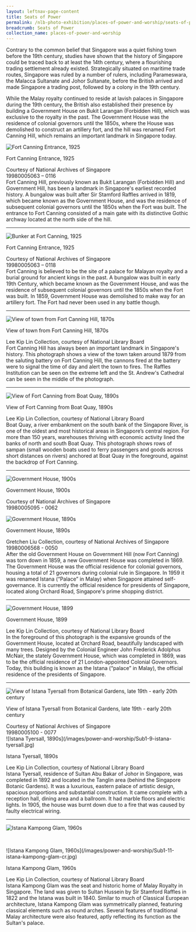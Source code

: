 ```yaml
---
layout: leftnav-page-content
title: Seats of Power
permalink: /nlb-photo-exhibition/places-of-power-and-worship/seats-of-power/
breadcrumb: Seats of Power
collection_name: places-of-power-and-worship
---
```

Contrary to the common belief that Singapore was a quiet fishing town before the 19th century, studies have shown that the history of Singapore could be traced back to at least the 14th century, where a flourishing trading settlement already existed. Strategically situated on maritime trade routes, Singapore was ruled by a number of rulers, including Parameswara, the Malacca Sultanate and Johor Sultanate, before the British arrived and made Singapore a trading post, followed by a colony in the 19th century.

While the Malay royalty continued to reside at lavish palaces in Singapore during the 19th century, the British also established their presence by building a Government House on Bukit Larangan (Forbidden Hill), which was exclusive to the royalty in the past. The Government House was the residence of colonial governors until the 1850s, where the House was demolished to construct an artillery fort, and the hill was renamed Fort Canning Hill, which remains an important landmark in Singapore today. 
<p></p>
<p></p>

![Fort Canning Entrance, 1925](/images/power-and-worship/Sub1-1-fort-canning-entrance-cr.jpg)
<div class="custom-caption">
<div><p>Fort Canning Entrance, 1925</p></div>
<div>Courtesy of National Archives of Singapore</div>
<div>19980005063 – 0116</div>
</div>
Fort Canning Hill, previously known as Bukit Larangan (Forbidden Hill) and Government Hill, has been a landmark in Singapore's earliest recorded history. A bungalow was built after Sir Stamford Raffles arrived in 1819, which became known as the Government House, and was the residence of subsequent colonial governors until the 1850s when the Fort was built. The entrance to Fort Canning consisted of a main gate with its distinctive Gothic archway located at the north side of the hill. 
<p></p>
<p></p>
<hr>

![Bunker at Fort Canning, 1925](/images/power-and-worship/Sub1-2-bunker-at-fort-canning-cr.jpg)
<div class="custom-caption">
<div><p>Fort Canning Entrance, 1925</p></div>
<div>Courtesy of National Archives of Singapore</div>
<div>19980005063 – 0118</div>
</div>
Fort Canning is believed to be the site of a palace for Malayan royalty and a burial ground for ancient kings in the past. A bungalow was built in early 19th Century, which became known as the Government House, and was the residence of subsequent colonial governors until the 1850s when the Fort was built. In 1859, Government House was demolished to make way for an artillery fort. The Fort had never been used in any battle though. 
<p></p>
<p></p>
<hr>

![View of town from Fort Canning Hill, 1870s](/images/power-and-worship/Sub1-3-view-of-town-from-fort-canning-hill.jpg)
<div class="custom-caption">
<div><p>View of town from Fort Canning Hill, 1870s</p></div>
<div>Lee Kip Lin Collection, courtesy of National Library Board</div>
</div>
Fort Canning Hill has always been an important landmark in Singapore's history. This photograph shows a view of the town taken around 1879 from the saluting battery on Fort Canning Hill, the cannons fired at the battery were to signal the time of day and alert the town to fires. The Raffles Institution can be seen on the extreme left and the St. Andrew's Cathedral can be seen in the middle of the photograph. 
<p></p>
<p></p>
<hr>

![View of Fort Canning from Boat Quay, 1890s](/images/power-and-worship/Sub1-4-view-of-fort-canning-from-boat-quay.jpg)
<div class="custom-caption">
<div><p>View of Fort Canning from Boat Quay, 1890s</p></div>
<div>Lee Kip Lin Collection, courtesy of National Library Board</div>
</div>
Boat Quay, a river embankment on the south bank of the Singapore River, is one of the oldest and most historical areas in Singapore’s central region. For more than 150 years, warehouses thriving with economic activity lined the banks of north and south Boat Quay. This photograph shows rows of sampan (small wooden boats used to ferry passengers and goods across short distances on rivers) anchored at Boat Quay in the foreground, against the backdrop of Fort Canning.
<p></p>
<p></p>
<hr>

![Government House, 1900s](/images/power-and-worship/Sub1-5-government-house.jpg)
<div class="custom-caption">
<div><p>Government House, 1900s</p></div>
<div>Courtesy of National Archives of Singapore</div>
<div>19980005095 - 0062</div>
</div>

![Government House, 1890s](/images/power-and-worship/Sub1-6-government-house-cr.jpg)
<div class="custom-caption">
<div><p>Government House, 1890s</p></div>
<div>Gretchen Liu Collection, courtesy of National Archives of Singapore</div>
<div>19980006568 - 0050</div>
</div>
After the old Government House on Government Hill (now Fort Canning) was torn down in 1859, a new Government House was completed in 1869. The Government House was the official residence for colonial governors, housing a total of 21 governors during colonial rule in Singapore. In 1959 it was renamed Istana (“Palace” in Malay) when Singapore attained self-governance. It is currently the official residence for presidents of Singapore, located along Orchard Road, Singapore's prime shopping district.
<p></p>
<p></p>
<hr>

![Government House, 1899](/images/power-and-worship/Sub1-7-government-house.jpg)
<div class="custom-caption">
<div><p>Government House, 1899</p></div>
<div>Lee Kip Lin Collection, courtesy of National Library Board</div>
</div>
In the foreground of this photograph is the expansive grounds of the Government House, located at Orchard Road, beautifully landscaped with many trees. Designed by the Colonial Engineer John Frederick Adolphus McNair, the stately Government House, which was completed in 1869, was to be the official residence of 21 London-appointed Colonial Governors. Today, this building is known as the Istana (“palace” in Malay), the official residence of the presidents of Singapore.
<p></p>
<p></p>
<hr>

![View of Istana Tyersall from Botanical Gardens, late 19th - early 20th century](/images/power-and-worship/Sub1-8-view-of-istana-tyersall-from-botanical-garden-cr.jpg)
<div class="custom-caption">
<div><p>View of Istana Tyersall from Botanical Gardens, late 19th - early 20th century</p></div>
<div>Courtesy of National Archives of Singapore</div>
<div>19980005100 - 0077</div>
</div>
![Istana Tyersall, 1890s](/images/power-and-worship/Sub1-9-istana-tyersall.jpg)
<div class="custom-caption">
<div><p>Istana Tyersall, 1890s</p></div>
<div>Lee Kip Lin Collection, courtesy of National Library Board</div>
</div>
Istana Tyersall, residence of Sultan Abu Bakar of Johor in Singapore, was completed in 1892 and located in the Tanglin area (behind the Singapore Botanic Gardens). It was a luxurious, eastern palace of artistic design, spacious proportions and substantial construction. It came complete with a reception hall, dining area and a ballroom. It had marble floors and electric lights. In 1905, the house was burnt down due to a fire that was caused by faulty electrical wiring.
<p></p>
<p></p>
<hr>

![Istana Kampong Glam, 1960s](/images/power-and-worship/Sub1-10-istana-kampong-glam-cr.jpg)
<p>&nbsp;</p>
![Istana Kampong Glam, 1960s](/images/power-and-worship/Sub1-11-istana-kampong-glam-cr.jpg)
<div class="custom-caption">
<div><p>Istana Kampong Glam, 1960s</p></div>
<div>Lee Kip Lin Collection, courtesy of National Library Board</div>
</div>
Istana Kampong Glam was the seat and historic home of Malay Royalty in Singapore. The land was given to Sultan Hussein by Sir Stamford Raffles in 1822 and the Istana was built in 1840. Similar to much of Classical European architecture, Istana Kampong Glam was symmetrically planned, featuring classical elements such as round arches. Several features of traditional Malay architecture were also featured, aptly reflecting its function as the Sultan's palace.
<p></p>
<p></p>
